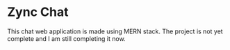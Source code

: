 # Zync Chat
This chat web application is made using MERN stack. The project is not yet complete and I am still completing it now.
